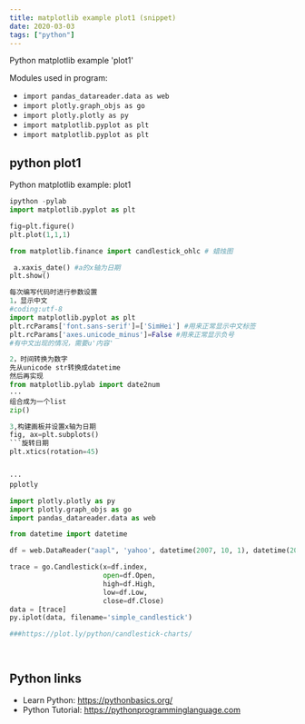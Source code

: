 ```yaml
---
title: matplotlib example plot1 (snippet)
date: 2020-03-03
tags: ["python"]
---
```

Python matplotlib example 'plot1'


Modules used in program: 
* `import pandas_datareader.data as web`
* `import plotly.graph_objs as go`
* `import plotly.plotly as py`
* `import matplotlib.pyplot as plt`
* `import matplotlib.pyplot as plt`

## python plot1

Python matplotlib example: plot1

```python
ipython -pylab
import matplotlib.pyplot as plt

fig=plt.figure()
plt.plot(1,1,1)

from matplotlib.finance import candlestick_ohlc # 蜡烛图

 a.xaxis_date() #a的x轴为日期
plt.show()

每次编写代码时进行参数设置
1，显示中文
#coding:utf-8
import matplotlib.pyplot as plt
plt.rcParams['font.sans-serif']=['SimHei'] #用来正常显示中文标签
plt.rcParams['axes.unicode_minus']=False #用来正常显示负号
#有中文出现的情况，需要u'内容'

2，时间转换为数字
先从unicode str转换成datetime
然后再实现
from matplotlib.pylab import date2num
···
组合成为一个list
zip()

3,构建画板并设置x轴为日期
fig, ax=plt.subplots()
```旋转日期
plt.xtics(rotation=45)


···
pplotly

import plotly.plotly as py
import plotly.graph_objs as go
import pandas_datareader.data as web

from datetime import datetime

df = web.DataReader("aapl", 'yahoo', datetime(2007, 10, 1), datetime(2009, 4, 1))

trace = go.Candlestick(x=df.index,
                       open=df.Open,
                       high=df.High,
                       low=df.Low,
                       close=df.Close)
data = [trace]
py.iplot(data, filename='simple_candlestick')

###https://plot.ly/python/candlestick-charts/




```

## Python links

- Learn Python: https://pythonbasics.org/
- Python Tutorial: https://pythonprogramminglanguage.com
